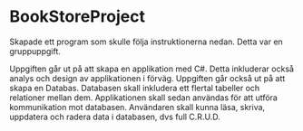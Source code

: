 # BookStoreProject
Skapade ett program som skulle följa instruktionerna nedan. Detta var en gruppuppgift.

Uppgiften går ut på att skapa en applikation med C#. Detta inkluderar
också analys och design av applikationen i förväg.
Uppgiften går också ut på att skapa en Databas. Databasen skall inkludera ett
flertal tabeller och relationer mellan dem.
Applikationen skall sedan användas för att utföra kommunikation mot
databasen. Användaren skall kunna läsa, skriva, uppdatera och radera data i
databasen, dvs full C.R.U.D.
